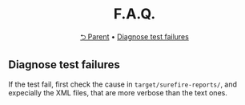 <div align="center">
  <h1>F.A.Q.</h1>
</div>
<div align="center">
  <a href="..">⮌ Parent</a> •
  <a href="#diagnose-test-failures">Diagnose test failures</a>
</div>

## Diagnose test failures

If the test fail, first check the cause in `target/surefire-reports/`, and
expecially the XML files, that are more verbose than the text ones.

